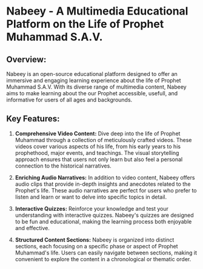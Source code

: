 # Nabeey - A Multimedia Educational Platform on the Life of Prophet Muhammad S.A.V.

## Overview:
Nabeey is an open-source educational platform designed to offer an immersive and engaging learning experience about the life of Prophet Muhammad S.A.V. 
With its diverse range of multimedia content, Nabeey aims to make learning about the our Prophet accessible, usefull, and informative for users of all ages and backgrounds.

## Key Features:

1. **Comprehensive Video Content:** Dive deep into the life of Prophet Muhammad through a collection of meticulously crafted videos. These videos cover various aspects of his life, from his early years to his prophethood, major events, and teachings. The visual storytelling approach ensures that users not only learn but also feel a personal connection to the historical narratives.

2. **Enriching Audio Narratives:** In addition to video content, Nabeey offers audio clips that provide in-depth insights and anecdotes related to the Prophet's life. These audio narratives are perfect for users who prefer to listen and learn or want to delve into specific topics in detail.

3. **Interactive Quizzes:** Reinforce your knowledge and test your understanding with interactive quizzes. Nabeey's quizzes are designed to be fun and educational, making the learning process both enjoyable and effective.

4. **Structured Content Sections:** Nabeey is organized into distinct sections, each focusing on a specific phase or aspect of Prophet Muhammad's life. Users can easily navigate between sections, making it convenient to explore the content in a chronological or thematic order.
